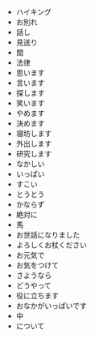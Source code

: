 * ハイキング
* お別れ
* 話し
* 見送り
* 間
* 法律
* 思います
* 言います
* 探します
* 笑います
* やめます
* 決めます
* 寝坊します
* 外出します
* 研究します
* なかしい
* いっぱい
* すこい
* とうとう
* かならず
* 絶対に
* 馬
* お世話になりました
* よろしくお杖ください
* お元気で
* お気をつけて
* さようなら
* どうやって
* 役に立ちます
* おなかがいっぱいです
* 中
* について
